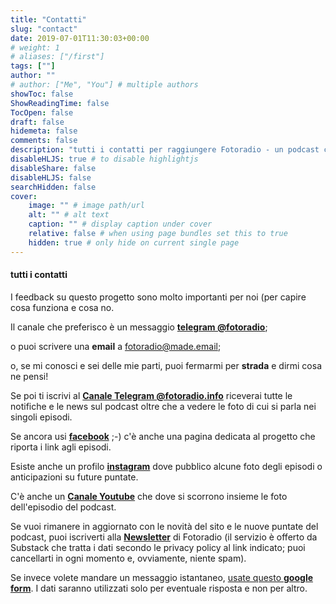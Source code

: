 ```yaml
---
title: "Contatti"
slug: "contact"
date: 2019-07-01T11:30:03+00:00
# weight: 1
# aliases: ["/first"]
tags: [""]
author: ""
# author: ["Me", "You"] # multiple authors
showToc: false
ShowReadingTime: false
TocOpen: false
draft: false
hidemeta: false
comments: false
description: "tutti i contatti per raggiungere Fotoradio - un podcast che parla di fotografie"
disableHLJS: true # to disable highlightjs
disableShare: false
disableHLJS: false
searchHidden: false
cover:
    image: "" # image path/url
    alt: "" # alt text
    caption: "" # display caption under cover
    relative: false # when using page bundles set this to true
    hidden: true # only hide on current single page
---
```


#### tutti i contatti

I feedback su questo progetto sono molto importanti per noi (per capire cosa funziona e cosa no.

Il canale che preferisco è un messaggio [**telegram @fotoradio**](https://t.me/fotoradio);

o puoi scrivere una **email** a [fotoradio@made.email](mailto:fotoradio@made.email);

<!--
o usare il **form di contatto** [qui](#form-contatti) sotto (nessun dato verrà memorizzato o utilizzato se non per rispondere al messaggio);
-->

o, se mi conosci e sei delle mie parti, puoi fermarmi per **strada** e dirmi cosa ne pensi!

Se poi ti iscrivi al [**Canale Telegram @fotoradio.info**](https://t.me/+R4-Ey2hwjOVJk1on) riceverai tutte le notifiche e le news sul podcast oltre che a vedere le foto di cui si parla nei singoli episodi.

Se ancora usi [**facebook**](https://fb.me/fotoradio.info) ;-) c'è anche una pagina dedicata al progetto che riporta i link agli episodi.

Esiste anche un profilo [**instagram**](https://instagram.com/fotoradio) dove pubblico alcune foto degli episodi o anticipazioni su future puntate.

C'è anche un [**Canale Youtube**](https://www.youtube.com/channel/UCH_ZEewtO_qqn7LZX83Zb4g) che dove si scorrono insieme le foto dell'episodio del podcast.

Se vuoi rimanere in aggiornato con le novità del sito e le nuove puntate del podcast, puoi iscriverti alla [**Newsletter**](https://fotoradio.substack.com) di Fotoradio (il servizio è offerto da Substack che tratta i dati secondo le privacy policy al link indicato; puoi cancellarti in ogni momento e, ovviamente, niente spam).

Se invece volete mandare un messaggio istantaneo, [usate questo **google form**](https://forms.gle/8XriPxFcx43We6uS6). I dati saranno utilizzati solo per eventuale risposta e non per altro.


<!--
#### form contatti
-->

<!--
<form method="POST" action="">
  <b>Hai una domanda o un commento da fare? / Questions?</b><br>
  <input type="text" name="email" placeholder="indirizzo email / email address"><br>
  <textarea type="text" name="message" placeholder="messaggio / message"></textarea><br>
  <button type="submit" class="font-button">Spedisci / Send</button>
</form>
-->

<!--
<form id="fs-frm" name="simple-contact-form" accept-charset="utf-8" action="https://formspree.io/fotoradio.info@gmail.com" method="post">
  <fieldset id="fs-frm-inputs">
    <label for="full-name">Full Name</label>
    <input type="text" name="name" id="full-name" placeholder="First and Last" required="">
    <label for="email-address">Email Address</label>
    <input type="email" name="_replyto" id="email-address" placeholder="email@domain.tld" required="">
    <label for="message">Message</label>
    <textarea rows="5" name="message" id="message" placeholder="Aenean lacinia bibendum nulla sed consectetur. Vivamus sagittis lacus vel augue laoreet rutrum faucibus dolor auctor. Donec ullamcorper nulla non metus auctor fringilla nullam quis risus." required=""></textarea>
    <input type="hidden" name="_subject" id="email-subject" value="Contact Form Submission">
  </fieldset>
  <input type="submit" value="Submit">
</form>
-->
